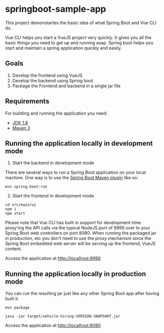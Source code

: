 # springboot-sample-app

This project demonstartes the basic idea of what Spring Boot and Vue CLI do.

Vue CLI helps you start a VueJS project very quickly. It gives you all the basic things you need to get up and running asap.
Spring boot helps you start and maintain a spring application quickly and easily.

## Goals
1) Develop the frontend using VueJS
2) Develop the backend using Spring boot
3) Package the Frontend and backend in a single jar file

## Requirements

For building and running the application you need:

- [JDK 1.8](http://www.oracle.com/technetwork/java/javase/downloads/jdk8-downloads-2133151.html)
- [Maven 3](https://maven.apache.org)

## Running the application locally in development mode


1) Start the backend in development mode

There are several ways to run a Spring Boot application on your local machine. One way is to use the [Spring Boot Maven plugin](https://docs.spring.io/spring-boot/docs/current/reference/html/build-tool-plugins-maven-plugin.html) like so:

```shell
mvn spring-boot:run
```

2) Start the frontend in development mode

```shell
cd src/main/ui
npm i
npm start
```
Please note that Vue CLI has built in support for development-time proxy’ing the API calls via the typical NodeJS port of 9999 over to your Spring Boot web controllers on port 8080. When running the packaged jar in production, etc you don’t need to use the proxy mechanism since the Spring Boot embedded web server will be serving up the frontend, VueJS content.

Access the application at [http://localhost:9999](http://localhost:9999)



## Running the application locally in production mode


You can run the resulting jar just like any other Spring Boot app after having built it.

```shell
mvn package

java -jar target/vehicle-hiring-VERSION-SNAPSHOT.jar
```

Access the application at [http://localhost:8080](http://localhost:8080)
